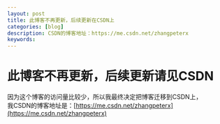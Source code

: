 ```yaml
---
layout: post
title: 此博客不再更新，后续更新在CSDN上
categories: [blog]
description: CSDN的博客地址：https://me.csdn.net/zhangpeterx
keywords: 
---
```

# 此博客不再更新，后续更新请见CSDN
因为这个博客的访问量比较少，所以我最终决定把博客迁移到CSDN上，  
我CSDN的博客地址是：[https://me.csdn.net/zhangpeterx](https://me.csdn.net/zhangpeterx)

